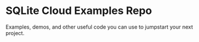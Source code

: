 # SQLite Cloud Examples Repo
Examples, demos, and other useful code you can use to jumpstart your next project.
